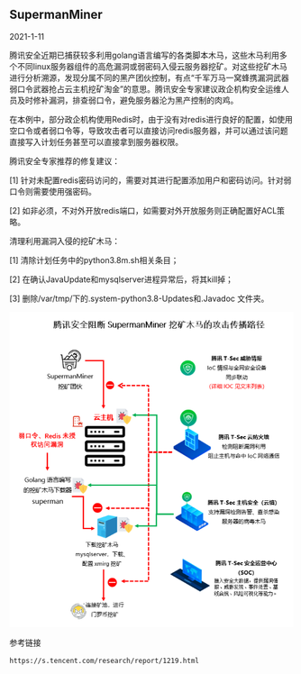 ## SupermanMiner

2021-1-11

腾讯安全近期已捕获较多利用golang语言编写的各类脚本木马，这些木马利用多个不同linux服务器组件的高危漏洞或弱密码入侵云服务器挖矿。对这些挖矿木马进行分析溯源，发现分属不同的黑产团伙控制，有点“千军万马一窝蜂携漏洞武器弱口令武器抢占云主机挖矿淘金”的意思。腾讯安全专家建议政企机构安全运维人员及时修补漏洞，排查弱口令，避免服务器沦为黑产控制的肉鸡。

在本例中，部分政企机构使用Redis时，由于没有对redis进行良好的配置，如使用空口令或者弱口令等，导致攻击者可以直接访问redis服务器，并可以通过该问题直接写入计划任务甚至可以直接拿到服务器权限。

腾讯安全专家推荐的修复建议：

[1] 针对未配置redis密码访问的，需要对其进行配置添加用户和密码访问。针对弱口令则需要使用强密码。

[2] 如非必须，不对外开放redis端口，如需要对外开放服务则正确配置好ACL策略。

清理利用漏洞入侵的挖矿木马：

[1] 清除计划任务中的python3.8m.sh相关条目；

[2] 在确认JavaUpdate和mysqlserver进程异常后，将其kill掉；

[3] 删除/var/tmp/下的.system-python3.8-Updates和.Javadoc 文件夹。

![SupermanMiner原理图](https://github.com/G4rb3n/Malware-Picture/blob/master/Miner/SupermanMiner/SupermanMiner.png)

参考链接
```
https://s.tencent.com/research/report/1219.html
```
